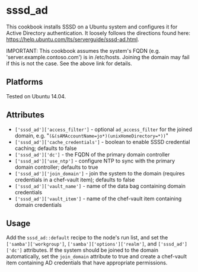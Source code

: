 # sssd_ad

This cookbook installs SSSD on a Ubuntu system and configures it for Active Directory authentication. It loosely follows the directions found here: https://help.ubuntu.com/lts/serverguide/sssd-ad.html.

IMPORTANT: This cookbook assumes the system's FQDN (e.g. 'server.example.contoso.com') is in /etc/hosts. Joining the domain may fail if this is not the case. See the above link for details.

Platforms
---------
Tested on Ubuntu 14.04.

Attributes
-----------
- `['sssd_ad']['access_filter']` - optional `ad_access_filter` for the joined domain, e.g. "`(&(sAMAccountName=jo*)(unixHomeDirectory=*))`"
- `['sssd_ad']['cache_credentials']` - boolean to enable SSSD credential caching; defaults to false
- `['sssd_ad']['dc']` - the FQDN of the primary domain controller
- `['sssd_ad']['use_ntp']` - configure NTP to sync with the primary domain controller; defaults to true
- `['sssd_ad']['join_domain']` - join the system to the domain (requires credentials in a chef-vault item); defaults to false
- `['sssd_ad']['vault_name']` - name of the data bag containing domain credentials
- `['sssd_ad']['vault_item']` - name of the chef-vault item containing domain credentials

Usage
-----
Add the `sssd_ad::default` recipe to the node's run list, and set the `['samba']['workgroup']`, `['samba']['options']['realm']`, and `['sssd_ad']['dc']` attributes. If the system should be joined to the domain automatically, set the `join_domain` attribute to true and create a chef-vault item containing AD credentials that have appropriate permissions.

